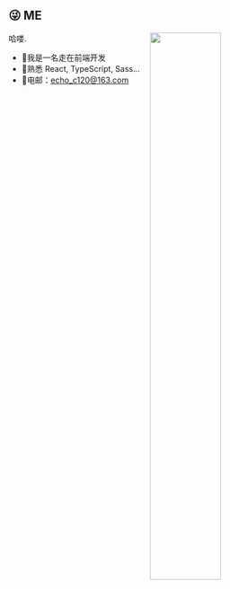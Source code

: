 ## 😜 ME 
<img style="width: 50%" align="right" src="https://github-readme-stats.vercel.app/api?username=start-point&theme=dracula" />

哈喽.

- 🎉我是一名走在前端开发
- 🎉熟悉 React, TypeScript, Sass... 
- 🎉电邮：echo_c120@163.com 
